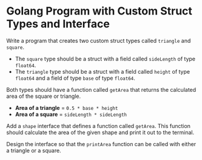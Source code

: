 # Golang Program with Custom Struct Types and Interface

Write a program that creates two custom struct types called `triangle` and `square`.

- The `square` type should be a struct with a field called `sideLength` of type `float64`.
- The `triangle` type should be a struct with a field called `height` of type `float64` and a field of type `base` of type `float64`.

Both types should have a function called `getArea` that returns the calculated area of the square or triangle.

- **Area of a triangle** = `0.5 * base * height`
- **Area of a square** = `sideLength * sideLength`

Add a `shape` interface that defines a function called `getArea`. This function should calculate the area of the given shape and print it out to the terminal. 

Design the interface so that the `printArea` function can be called with either a triangle or a square.
